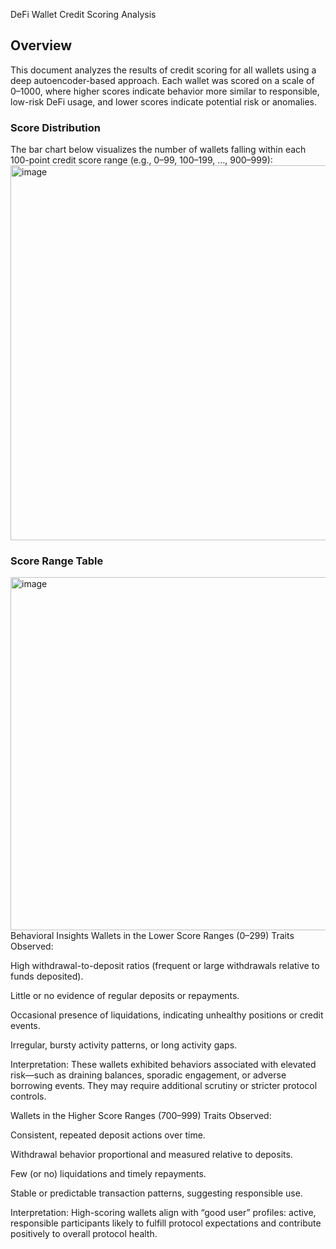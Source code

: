 DeFi Wallet Credit Scoring Analysis
## Overview
This document analyzes the results of credit scoring for all wallets using a deep autoencoder-based approach. Each wallet was scored on a scale of 0–1000, where higher scores indicate behavior more similar to responsible, low-risk DeFi usage, and lower scores indicate potential risk or anomalies.

### Score Distribution
The bar chart below visualizes the number of wallets falling within each 100-point credit score range (e.g., 0–99, 100–199, …, 900–999):
<img width="927" height="600" alt="image" src="https://github.com/user-attachments/assets/16b9e1b8-2068-4480-8e2a-c6e6e3322a8c" />

### Score Range Table
<img width="924" height="565" alt="image" src="https://github.com/user-attachments/assets/e6e8003e-9c82-473f-847e-44cca8046597" />
Behavioral Insights
Wallets in the Lower Score Ranges (0–299)
Traits Observed:

High withdrawal-to-deposit ratios (frequent or large withdrawals relative to funds deposited).

Little or no evidence of regular deposits or repayments.

Occasional presence of liquidations, indicating unhealthy positions or credit events.

Irregular, bursty activity patterns, or long activity gaps.

Interpretation:
These wallets exhibited behaviors associated with elevated risk—such as draining balances, sporadic engagement, or adverse borrowing events. They may require additional scrutiny or stricter protocol controls.

Wallets in the Higher Score Ranges (700–999)
Traits Observed:

Consistent, repeated deposit actions over time.

Withdrawal behavior proportional and measured relative to deposits.

Few (or no) liquidations and timely repayments.

Stable or predictable transaction patterns, suggesting responsible use.

Interpretation:
High-scoring wallets align with “good user” profiles: active, responsible participants likely to fulfill protocol expectations and contribute positively to overall protocol health.

